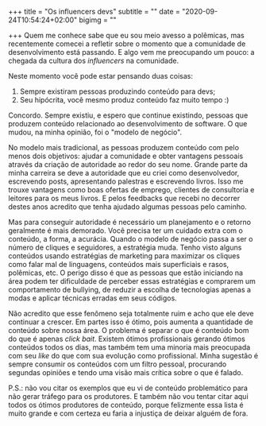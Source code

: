+++
title = "Os influencers devs"
subtitle = ""
date = "2020-09-24T10:54:24+02:00"
bigimg = ""

+++
Quem me conhece sabe que eu sou meio avesso a polêmicas, mas recentemente comecei a refletir sobre o momento que a comunidade de desenvolvimento está passando. E algo vem me preocupando um pouco: a chegada da cultura dos *influencers* na comunidade. 

Neste momento você pode estar pensando duas coisas:

1. Sempre existiram pessoas produzindo conteúdo para devs;
2. Seu hipócrita, você mesmo produz conteúdo faz muito tempo :)

Concordo. Sempre existiu, e espero que continue existindo, pessoas que produzem conteúdo relacionado ao desenvolvimento de software. O que mudou, na minha opinião, foi o "modelo de negócio". 

No modelo mais tradicional, as pessoas produzem conteúdo com pelo menos dois objetivos: ajudar a comunidade e obter vantagens pessoais através da criação de autoridade ao redor do seu nome. Grande parte da minha carreira se deve a autoridade que eu criei como desenvolvedor, escrevendo posts, apresentando palestras e escrevendo livros. Isso me trouxe vantagens como boas ofertas de emprego, clientes de consultoria e leitores para os meus livros. E pelos feedbacks que recebi no decorrer destes anos acredito que tenha ajudado algumas pessoas pelo caminho. 

Mas para conseguir autoridade é necessário um planejamento e o retorno geralmente é mais demorado. Você precisa ter um cuidado extra com o conteúdo, a forma, a acurácia. Quando o modelo de negócio passa a ser o número de cliques e seguidores, a estratégia muda. Tenho visto alguns conteúdos usando estratégias de marketing para maximizar os cliques como falar mal de linguagens, conteúdos mais superficiais e rasos, polêmicas, etc. O perigo disso é que as pessoas que estão iniciando na área podem ter dificuldade de perceber essas estratégias e comprarem um comportamento de bullying, de reduzir a escolha de tecnologias apenas a modas e aplicar técnicas erradas em seus códigos. 

Não acredito que esse fenômeno seja totalmente ruim e acho que ele deve continuar a crescer. Em partes isso é ótimo, pois aumenta a quantidade de conteúdo sobre nossa área. O problema é separar o que é conteúdo bom do que é apenas *click bait*. Existem ótimos profissionais gerando ótimos conteúdos todos os dias, mas também tem uma minoria mais preocupada com seu *like* do que com sua evolução como profissional. Minha sugestão é sempre consumir os conteúdos com um filtro pessoal, procurando segundas opiniões e tendo uma visão mais crítica sobre o que é falado. 

P.S.: não vou citar os exemplos que eu vi de conteúdo problemático para não gerar tráfego para os produtores. E também não vou tentar citar aqui todos os ótimos produtores de conteúdo, porque felizmente essa lista é muito grande e com certeza eu faria a injustiça de deixar alguém de fora.